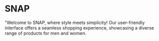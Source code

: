 # SNAP
"Welcome to SNAP, where style meets simplicity! Our user-friendly interface offers a seamless shopping experience, showcasing a diverse range of products for men and women.
